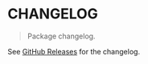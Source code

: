 # CHANGELOG

> Package changelog.

See [GitHub Releases](https://github.com/stdlib-js/assert-has-bigint64array-support/releases) for the changelog.